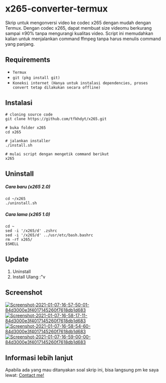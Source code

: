 # x265-converter-termux
Skrip untuk mengonversi video ke codec x265 dengan mudah dengan Termux.
Dengan codec x265, dapat membuat size videomu berkurang sampai ±90% tanpa mengurangi kualitas video.
Script ini memudahkan kalian untuk menjalankan command ffmpeg tanpa harus menulis command yang panjang.

## Requirements
- `Termux`
- `git (pkg install git)`
- `Koneksi internet (Hanya untuk instalasi dependencies, proses convert tetap dilakukan secara offline)`

## Instalasi
```Shell
# cloning source code
git clone https://github.com/tfkhdyt/x265.git

# buka folder x265
cd x265

# jalankan installer
./install.sh

# mulai script dengan mengetik command berikut
x265
```

## Uninstall
##### Cara baru (x265 2.0)
```Shell
cd ~/x265
./uninstall.sh
```
##### Cara lama (x265 1.0)
```Shell
cd ~
sed -i '/x265/d' .zshrc
sed -i '/x265/d' ../usr/etc/bash.bashrc
rm -rf x265/
$SHELL
```

## Update
1. Uninstall
2. Install Ulang
:"v

## Screenshot
<a href="https://postimg.cc/pmxLxh6r" target="_blank"><img src="https://i.postimg.cc/pmxLxh6r/Screenshot-2021-01-07-16-57-50-01-84d3000e3f4017145260f7618db1d683.jpg" alt="Screenshot-2021-01-07-16-57-50-01-84d3000e3f4017145260f7618db1d683"/></a> <a href="https://postimg.cc/kVYJxjXR" target="_blank"><img src="https://i.postimg.cc/kVYJxjXR/Screenshot-2021-01-07-16-58-17-11-84d3000e3f4017145260f7618db1d683.jpg" alt="Screenshot-2021-01-07-16-58-17-11-84d3000e3f4017145260f7618db1d683"/></a> <a href="https://postimg.cc/WFD2SMhW" target="_blank"><img src="https://i.postimg.cc/WFD2SMhW/Screenshot-2021-01-07-16-58-54-60-84d3000e3f4017145260f7618db1d683.jpg" alt="Screenshot-2021-01-07-16-58-54-60-84d3000e3f4017145260f7618db1d683"/></a> <a href="https://postimg.cc/sMcD2jkc" target="_blank"><img src="https://i.postimg.cc/sMcD2jkc/Screenshot-2021-01-07-16-59-00-00-84d3000e3f4017145260f7618db1d683.jpg" alt="Screenshot-2021-01-07-16-59-00-00-84d3000e3f4017145260f7618db1d683"/></a> 

## Informasi lebih lanjut
Apabila ada yang mau ditanyakan soal skrip ini, bisa langsung pm ke saya lewat:
<a href="https://linktr.ee/tfkhdyt" target=_blank>Contact me!</a>
